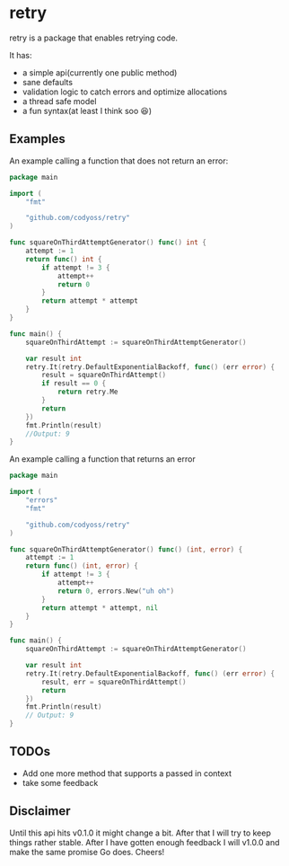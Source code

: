 # retry

retry is a package that enables retrying code.

It has:

- a simple api(currently one public method)
- sane defaults
- validation logic to catch errors and optimize allocations
- a thread safe model
- a fun syntax(at least I think soo :laughing:)

## Examples

An example calling a function that does not return an error:

```go
package main

import (
    "fmt"

    "github.com/codyoss/retry"
)

func squareOnThirdAttemptGenerator() func() int {
    attempt := 1
    return func() int {
        if attempt != 3 {
            attempt++
            return 0
        }
        return attempt * attempt
    }
}

func main() {
    squareOnThirdAttempt := squareOnThirdAttemptGenerator()

    var result int
    retry.It(retry.DefaultExponentialBackoff, func() (err error) {
        result = squareOnThirdAttempt()
        if result == 0 {
            return retry.Me
        }
        return
    })
    fmt.Println(result)
    //Output: 9
}
```

An example calling a function that returns an error

```go
package main

import (
    "errors"
    "fmt"

    "github.com/codyoss/retry"
)

func squareOnThirdAttemptGenerator() func() (int, error) {
    attempt := 1
    return func() (int, error) {
        if attempt != 3 {
            attempt++
            return 0, errors.New("uh oh")
        }
        return attempt * attempt, nil
    }
}

func main() {
    squareOnThirdAttempt := squareOnThirdAttemptGenerator()

    var result int
    retry.It(retry.DefaultExponentialBackoff, func() (err error) {
        result, err = squareOnThirdAttempt()
        return
    })
    fmt.Println(result)
    // Output: 9
}
```

## TODOs

- Add one more method that supports a passed in context
- take some feedback

## Disclaimer

Until this api hits v0.1.0 it might change a bit. After that I will try to keep things rather stable. After I have
gotten enough feedback I will v1.0.0 and make the same promise Go does. Cheers!